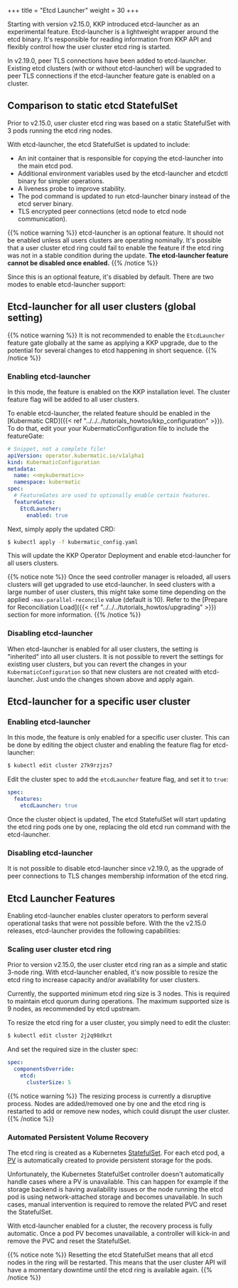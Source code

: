 +++
title = "Etcd Launcher"
weight = 30
+++

Starting with version v2.15.0, KKP introduced etcd-launcher as an experimental feature. Etcd-launcher is a lightweight wrapper around the etcd binary. It's responsible for reading information from KKP API and flexibly control how the user cluster etcd ring is started.

In v2.19.0, peer TLS connections have been added to etcd-launcher. Existing etcd clusters (with or without etcd-launcher) will be upgraded to peer TLS connections if the etcd-launcher feature gate is enabled on a cluster.

## Comparison to static etcd StatefulSet
Prior to v2.15.0, user cluster etcd ring was based on a static StatefulSet with 3 pods running the etcd ring nodes.

With etcd-launcher, the etcd StatefulSet is updated to include:
- An init container that is responsible for copying the etcd-launcher into the main etcd pod.
- Additional environment variables used by the etcd-launcher and etcdctl binary for simpler operations.
- A liveness probe to improve stability.
- The pod command is updated to run etcd-launcher binary instead of the etcd server binary.
- TLS encrypted peer connections (etcd node to etcd node communication).

{{% notice warning %}}
etcd-launcher is an optional feature. It should not be enabled unless all users clusters are operating nominally. It's possible that a user cluster etcd ring could fail to enable the feature if the etcd ring was not in a stable condition during the update. **The etcd-launcher feature cannot be disabled once enabled.**
{{% /notice %}}

Since this is an optional feature, it's disabled by default. There are two modes to enable etcd-launcher support:

## Etcd-launcher for all user clusters (global setting)

{{% notice warning %}}
It is not recommended to enable the `EtcdLauncher` feature gate globally at the same as applying a KKP upgrade, due to the potential for several changes to etcd happening in short sequence.
{{% /notice %}}

### Enabling etcd-launcher
In this mode, the feature is enabled on the KKP installation level. The cluster feature flag will be added to all user clusters.

To enable etcd-launcher, the related feature should be enabled in the [Kubermatic CRD]({{< ref "../../../tutorials_howtos/kkp_configuration" >}}). To do that, edit your your KubermaticConfiguration file to include the featureGate:

```yaml
# Snippet, not a complete file!
apiVersion: operator.kubermatic.io/v1alpha1
kind: KubermaticConfiguration
metadata:
  name: <<mykubermatic>>
  namespace: kubermatic
spec:
  # FeatureGates are used to optionally enable certain features.
  featureGates:
    EtcdLauncher:
      enabled: true
```

Next, simply apply the updated CRD:

```bash
$ kubectl apply -f kubermatic_config.yaml
```

This will update the KKP Operator Deployment and enable etcd-launcher for all users clusters.

{{% notice note %}}
Once the seed controller manager is reloaded, all users clusters will get upgraded to use etcd-launcher. In seed clusters with a large number of user clusters, this might take some time depending on the applied `-max-parallel-reconcile` value (default is 10). Refer to the [Prepare for Reconciliation Load]({{< ref "../../../tutorials_howtos/upgrading" >}}) section for more information.
{{% /notice %}}


### Disabling etcd-launcher

When etcd-launcher is enabled for all user clusters, the setting is "inherited" into all user clusters. It is not possible to revert the settings for existing user clusters, but you can revert the changes in your `KubermaticConfiguration` so that new clusters are not created with etcd-launcher. Just undo the changes shown above and apply again.

## Etcd-launcher for a specific user cluster

### Enabling etcd-launcher
In this mode, the feature is only enabled for a specific user cluster. This can be done by editing the object cluster and enabling the feature flag for etcd-launcher:

```bash
$ kubectl edit cluster 27k9rzjzs7
```

Edit the cluster spec to add the `etcdLauncher` feature flag, and set it to `true`:

```yaml
spec:
  features:
    etcdLauncher: true
```

Once the cluster object is updated, The etcd StatefulSet will start updating the etcd ring pods one by one, replacing the old etcd run command with the etcd-launcher.

### Disabling etcd-launcher

It is not possible to disable etcd-launcher since v2.19.0, as the upgrade of peer connections to TLS changes membership information of the etcd ring.

## Etcd Launcher Features
Enabling etcd-launcher enables cluster operators to perform several operational tasks that were not possible before. With the the v2.15.0 releases, etcd-launcher provides the following capabilities:

### Scaling user cluster etcd ring
Prior to version v2.15.0, the user cluster etcd ring ran as a simple and static 3-node ring. With etcd-launcher enabled, it's now possible to resize the etcd ring to increase capacity and/or availability for user clusters.

Currently, the supported minimum etcd ring size is 3 nodes. This is required to maintain etcd quorum during operations. The maximum supported size is 9 nodes, as recommended by etcd upstream.

To resize the etcd ring for a user cluster, you simply need to edit the cluster:

```bash
$ kubectl edit cluster 2j2q98dkzt
```

And set the required size in the cluster spec:

```yaml
spec:
  componentsOverride:
    etcd:
      clusterSize: 5
```

{{% notice warning %}}
The resizing process is currently a disruptive process. Nodes are added/removed one by one and the etcd ring is restarted to add or remove new nodes, which could disrupt the user cluster.
{{% /notice %}}

### Automated Persistent Volume Recovery
The etcd ring is created as a Kubernetes [StatefulSet](https://kubernetes.io/docs/tutorials/stateful-application/basic-stateful-set/). For each etcd pod, a [PV](https://kubernetes.io/docs/concepts/storage/persistent-volumes/) is automatically created to provide persistent storage for the pods.

Unfortunately, the Kubernetes StatefulSet controller doesn't automatically handle cases where a PV is unavailable. This can happen for example if the storage backend is having availability issues or the node running the etcd pod is using network-attached storage and becomes unavailable. In such cases, manual intervention is required to remove the related PVC and reset the StatefulSet.

With etcd-launcher enabled for a cluster, the recovery process is fully automatic. Once a pod PV becomes unavailable, a controller will kick-in and remove the PVC and reset the StatefulSet.

{{% notice note %}}
Resetting the etcd StatefulSet means that all etcd nodes in the ring will be restarted. This means that the user cluster API will have a momentary downtime until the etcd ring is available again.
{{% /notice %}}
